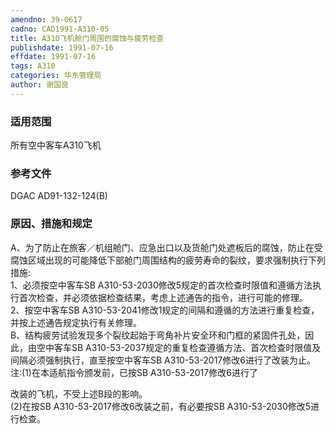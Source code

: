```yaml
---
amendno: 39-0617  
cadno: CAD1991-A310-05  
title: A310飞机舱门周围的腐蚀与疲劳检查  
publishdate: 1991-07-16  
effdate: 1991-07-16  
tags: A310  
categories: 华东管理局  
author: 谢国良  
---
```

  
### 适用范围  
所有空中客车A310飞机  
  
<!--more-->  
### 参考文件  
DGAC AD91-132-124(B)  
  
### 原因、措施和规定  
A、为了防止在旅客／机组舱门、应急出口以及货舱门处遮板后的腐蚀，防止在受腐蚀区域出现的可能降低下部舱门周围结构的疲劳寿命的裂纹，要求强制执行下列措施:  
      1、必须按空中客车SB A310-53-2030修改5规定的首次检查时限值和遵循方法执行首次检查，并必须依据检查结果，考虑上述通告的指令，进行可能的修理。  
      2、按空中客车SB A310-53-2041修改1规定的间隔和遵循的方法进行重复检查，并按上述通告规定执行有关修理。  
    B、结构疲劳试验发现多个裂纹起始于弯角补片安全环和门框的紧固件孔处，因此，由空中客车SB A310-53-2037规定的重复检查遵循方法、首次检查时限值及间隔必须强制执行，直至按空中客车SB A310-53-2017修改6进行了改装为止。  
注:(1)在本适航指令颁发前，已按SB A310-53-2017修改6进行了  
  
改装的飞机，不受上述B段的影响。  
(2)在按SB A310-53-2017修改6改装之前，有必要按SB A310-53-2030修改5进行检查。  
